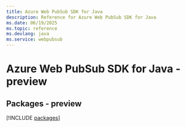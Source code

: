 ```yaml
---
title: Azure Web PubSub SDK for Java
description: Reference for Azure Web PubSub SDK for Java
ms.date: 06/19/2025
ms.topic: reference
ms.devlang: java
ms.service: webpubsub
---
```

# Azure Web PubSub SDK for Java - preview
## Packages - preview
[!INCLUDE [packages](web-pubsub-index.md)]